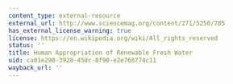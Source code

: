 ```yaml
---
content_type: external-resource
external_url: http://www.sciencemag.org/content/271/5250/785
has_external_license_warning: true
license: https://en.wikipedia.org/wiki/All_rights_reserved
status: ''
title: Human Appropriation of Renewable Fresh Water
uid: ca01e290-3928-45dc-8f90-e2e768774c11
wayback_url: ''
---
```

